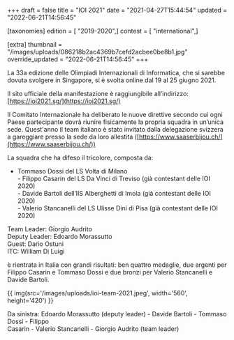 +++
draft = false
title = "IOI 2021"
date = "2021-04-27T15:44:54"
updated = "2022-06-21T14:56:45"

[taxonomies]
edition = [ "2019-2020",]
contest = [ "international",]

[extra]
thumbnail = "/images/uploads/086218b2ac4369b7cefd2acbee0be8b1.jpg"
override_updated = "2022-06-21T14:56:45"
+++

La 33a edizione delle Olimpiadi Internazionali di Informatica, che si sarebbe dovuta svolgere in Singapore, si è svolta online dal 19 al 25 giugno 2021.

Il sito ufficiale della manifestazione è raggiungibile all’indirizzo: [https://ioi2021.sg/](https://ioi2021.sg/)

Il Comitato Internazionale ha deliberato le nuove direttive secondo cui ogni Paese partecipante dovrà riunire fisicamente la propria squadra in un’unica sede. Quest'anno il team italiano è stato invitato dalla delegazione svizzera a gareggiare presso la sede da loro allestita ([https://www.saaserbijou.ch/](https://www.saaserbijou.ch/))

La squadra che ha difeso il tricolore, composta da:

- Tommaso Dossi del LS Volta di Milano<br/>- Filippo Casarin del LS Da Vinci di Treviso (già contestant delle IOI 2020)<br/>- Davide Bartoli dell’IIS Alberghetti di Imola (già contestant delle IOI 2020)<br/>- Valerio Stancanelli del LS Ulisse Dini di Pisa (già contestant delle IOI 2020)

Team Leader: Giorgio Audrito<br/>Deputy Leader: Edoardo Morassutto<br/>Guest: Dario Ostuni<br/>ITC: William Di Luigi

è rientrata in Italia con grandi risultati: ben quattro medaglie, due argenti per Filippo Casarin e Tommaso Dossi e due bronzi per Valerio Stancanelli e Davide Bartoli.

{{ img(src='/images/uploads/ioi-team-2021.jpeg', width='560', height='420') }}

Da sinistra: Edoardo Morassutto (deputy leader) - Davide Bartoli - Tommaso Dossi - Filippo<br/>Casarin - Valerio Stancanelli - Giorgio Audrito (team leader)
